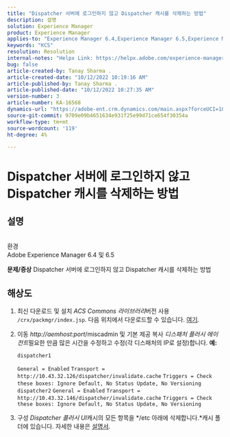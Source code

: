 ```yaml
---
title: "Dispatcher 서버에 로그인하지 않고 Dispatcher 캐시를 삭제하는 방법"
description: 설명
solution: Experience Manager
product: Experience Manager
applies-to: "Experience Manager 6.4,Experience Manager 6.5,Experience Manager"
keywords: "KCS"
resolution: Resolution
internal-notes: "Helpx Link: https://helpx.adobe.com/experience-manager/kb/How-to-delete-the-dispatcher-cache-without-logging-into-the-Dispatchers-AEM.html"
bug: false
article-created-by: Tanay Sharma .
article-created-date: "10/12/2022 10:19:16 AM"
article-published-by: Tanay Sharma .
article-published-date: "10/12/2022 10:27:35 AM"
version-number: 3
article-number: KA-16568
dynamics-url: "https://adobe-ent.crm.dynamics.com/main.aspx?forceUCI=1&pagetype=entityrecord&etn=knowledgearticle&id=b155b452-174a-ed11-bba2-0022480868ff"
source-git-commit: 9709e09b4651634e931f25e99d71ce654f30354a
workflow-type: tm+mt
source-wordcount: '119'
ht-degree: 4%

---
```


# Dispatcher 서버에 로그인하지 않고 Dispatcher 캐시를 삭제하는 방법

## 설명

<br>환경<br>
Adobe Experience Manager 6.4 및 6.5


<b>문제/증상</b>
Dispatcher 서버에 로그인하지 않고 Dispatcher 캐시를 삭제하는 방법


## 해상도


1. 최신 다운로드 및 설치 *ACS Commons 라이브러리*&#x200B;버전 사용 `/crx/packmgr/index.jsp`. 다음 위치에서 다운로드할 수 있습니다. [여기](https://github.com/Adobe-Consulting-Services/acs-aem-commons/releases).
2. 이동 *http://aemhost:port*/miscadmin 및 기본 제공 복사 *디스패처 플러시 에이전트*필요한 만큼 많은 시간을 수정하고 수정(각 디스패처의 IP로 설정)합니다.
   <b>예:</b>



   ```
   dispatcher1
   ```


   `General = Enabled`
   `Transport = http://10.43.32.126/dispatcher/invalidate.cache`
   `Triggers = Check these boxes: Ignore Default, No Status Update, No Versioning`
   ` `
   `dispatcher2`
   `General = Enabled`
   `Transport = http://10.43.32.146/dispatcher/invalidate.cache`
   `Triggers = Check these boxes: Ignore Default, No Status Update, No Versioning`
3. 구성 *Dispatcher 플러시 UI*&#x200B;캐시의 모든 항목을 */etc 아래에 삭제합니다.*캐시 폴더에 있습니다. 자세한 내용은 [설명서](https://adobe-consulting-services.github.io/acs-aem-commons/features/dispatcher-flush-ui/index.html).

